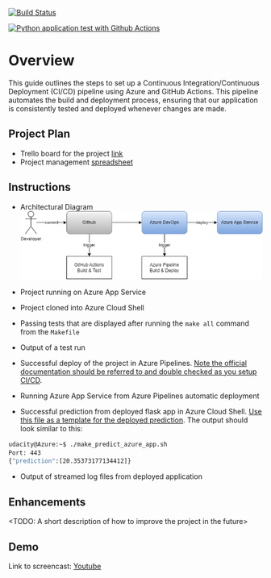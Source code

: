 [![Build Status](https://dev.azure.com/nhatquang8009/udacity-building-cicd-pipeline/_apis/build/status%2Fnhatquang80.udacity-building-cicd-pipeline?branchName=main)](https://dev.azure.com/nhatquang8009/udacity-building-cicd-pipeline/_build/latest?definitionId=1&branchName=main)

[![Python application test with Github Actions](https://github.com/nhatquang80/udacity-building-cicd-pipeline/actions/workflows/main.yml/badge.svg)](https://github.com/nhatquang80/udacity-building-cicd-pipeline/actions/workflows/main.yml)

# Overview

This guide outlines the steps to set up a Continuous Integration/Continuous Deployment (CI/CD) pipeline using Azure and GitHub Actions. This pipeline automates the build and deployment process, ensuring that our application is consistently tested and deployed whenever changes are made.

## Project Plan

* Trello board for the project [link](https://trello.com/invite/b/NN9D5O2j/ATTI9738af344b05049c5464112661faa22408CF8796/building-ci-ci-pipeline)
* Project management [spreadsheet](/project-management.xlsx)

## Instructions

* Architectural Diagram
![architecture](/architecture.drawio.png)

* Project running on Azure App Service

* Project cloned into Azure Cloud Shell

* Passing tests that are displayed after running the `make all` command from the `Makefile`

* Output of a test run

* Successful deploy of the project in Azure Pipelines.  [Note the official documentation should be referred to and double checked as you setup CI/CD](https://docs.microsoft.com/en-us/azure/devops/pipelines/ecosystems/python-webapp?view=azure-devops).

* Running Azure App Service from Azure Pipelines automatic deployment

* Successful prediction from deployed flask app in Azure Cloud Shell.  [Use this file as a template for the deployed prediction](https://github.com/udacity/nd082-Azure-Cloud-DevOps-Starter-Code/blob/master/C2-AgileDevelopmentwithAzure/project/starter_files/flask-sklearn/make_predict_azure_app.sh).
The output should look similar to this:

```bash
udacity@Azure:~$ ./make_predict_azure_app.sh
Port: 443
{"prediction":[20.35373177134412]}
```

* Output of streamed log files from deployed application


## Enhancements

<TODO: A short description of how to improve the project in the future>

## Demo 

Link to screencast: [Youtube](https://youtu.be/sbDb-0ZrgEQ)


